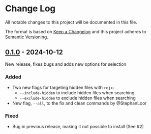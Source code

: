 # Change Log

All notable changes to this project will be documented in this file.

The format is based on [Keep a Changelog](http://keepachangelog.com/)
and this project adheres to [Semantic Versioning](http://semver.org/).

## [0.1.0](https://github.com/MarkusSagen/rejx/pull/7) - 2024-10-12

New release, fixes bugs and adds new options for selection

### Added

- Two new flags for targeting hidden files with `rejx`:
    - `--include-hidden` to include hidden files when searching
    - `--exclude-hidden` to exclude hidden files when searching
- New flag, `--all`, to the fix and clean commands by @StephanLoor

### Fixed

- Bug in previous release, making it not possible to install (See #2)
